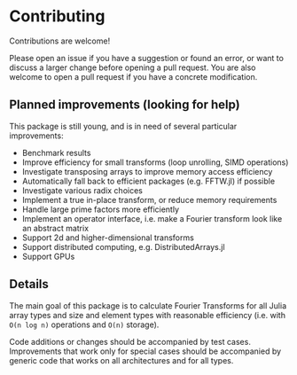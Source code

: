 # Contributing

Contributions are welcome!

Please open an issue if you have a suggestion or found an error, or
want to discuss a larger change before opening a pull request. You are
also welcome to open a pull request if you have a concrete
modification.

## Planned improvements (looking for help)

This package is still young, and is in need of several particular
improvements:

- Benchmark results
- Improve efficiency for small transforms (loop unrolling, SIMD
  operations)
- Investigate transposing arrays to improve memory access efficiency
- Automatically fall back to efficient packages (e.g. FFTW.jl) if
  possible
- Investigate various radix choices
- Implement a true in-place transform, or reduce memory requirements
- Handle large prime factors more efficiently
- Implement an operator interface, i.e. make a Fourier transform look
  like an abstract matrix
- Support 2d and higher-dimensional transforms
- Support distributed computing, e.g. DistributedArrays.jl
- Support GPUs

## Details

The main goal of this package is to calculate Fourier Transforms for
all Julia array types and size and element types with reasonable
efficiency (i.e. with `O(n log n)` operations and `O(n)` storage).

Code additions or changes should be accompanied by test cases.
Improvements that work only for special cases should be accompanied by
generic code that works on all architectures and for all types.
